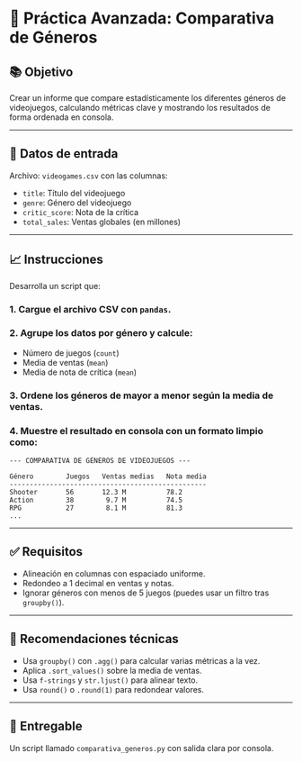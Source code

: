 # 🧠 Práctica Avanzada: Comparativa de Géneros

## 📚 Objetivo

Crear un informe que compare estadísticamente los diferentes géneros de videojuegos, calculando métricas clave y mostrando los resultados de forma ordenada en consola.

---

## 🔢 Datos de entrada

Archivo: `videogames.csv` con las columnas:

* `title`: Título del videojuego
* `genre`: Género del videojuego
* `critic_score`: Nota de la crítica
* `total_sales`: Ventas globales (en millones)

---

## 📈 Instrucciones

Desarrolla un script que:

### 1. Cargue el archivo CSV con `pandas`.

### 2. Agrupe los datos por género y calcule:

* Número de juegos (`count`)
* Media de ventas (`mean`)
* Media de nota de crítica (`mean`)

### 3. Ordene los géneros de mayor a menor según la media de ventas.

### 4. Muestre el resultado en consola con un formato limpio como:

```
--- COMPARATIVA DE GÉNEROS DE VIDEOJUEGOS ---

Género        Juegos   Ventas medias   Nota media
-------------------------------------------------
Shooter       56       12.3 M          78.2
Action        38        9.7 M          74.5
RPG           27        8.1 M          81.3
...
```

---

## ✅ Requisitos

* Alineación en columnas con espaciado uniforme.
* Redondeo a 1 decimal en ventas y notas.
* Ignorar géneros con menos de 5 juegos (puedes usar un filtro tras `groupby()`).

---

## 🔹 Recomendaciones técnicas

* Usa `groupby()` con `.agg()` para calcular varias métricas a la vez.
* Aplica `.sort_values()` sobre la media de ventas.
* Usa `f-strings` y `str.ljust()` para alinear texto.
* Usa `round()` o `.round(1)` para redondear valores.

---

## 📅 Entregable

Un script llamado `comparativa_generos.py` con salida clara por consola.
